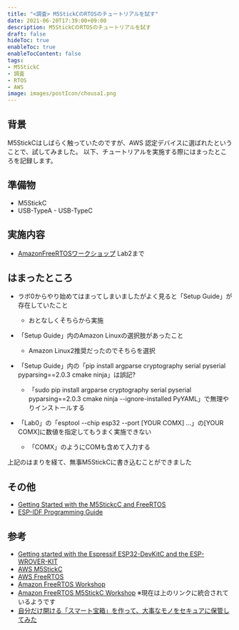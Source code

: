```yaml
---
title: "<調査> M5StickCのRTOSのチュートリアルを試す"
date: 2021-06-20T17:39:00+09:00
description: M5StickCのRTOSのチュートリアルを試す
draft: false
hideToc: true
enableToc: true
enableTocContent: false
tags:
- M5StickC
- 調査
- RTOS
- AWS
image: images/postIcon/chousa1.png
---
```


## 背景

M5StickCはしばらく触っていたのですが、AWS 認定デバイスに選ばれたということで、試してみました。
以下、チュートリアルを実施する際にはまったところを記録します。

## 準備物

- M5StickC
- USB-TypeA - USB-TypeC

## 実施内容

- [AmazonFreeRTOSワークショップ](https://teuteuguy.github.io/amazon-freertos-workshop-docs/labs/)
Lab2まで

## はまったところ

* ラボ0からやり始めてはまってしまいましたがよく見ると「Setup Guide」が存在していたこと
    * おとなしくそちらから実施

* 「Setup Guide」内のAmazon Linuxの選択肢があったこと
    * Amazon Linux2推奨だったのでそちらを選択

* 「Setup Guide」内の「pip install argparse cryptography serial pyserial pyparsing==2.0.3 cmake ninja」は誤記?
    * 「sudo pip install argparse cryptography serial pyserial pyparsing==2.0.3 cmake ninja --ignore-installed PyYAML」で無理やりインストールする 

* 「Lab0」の「esptool --chip esp32 --port [YOUR COMX] ...」の[YOUR COMX]に数値を指定してもうまく実施できない
    * 「COMX」のようにCOMも含めて入力する

上記のはまりを経て、無事M5StickCに書き込むことができました

## その他

* [Getting Started with the M5StickcC and FreeRTOS](https://docs.m5stack.com/en/quick_start/m5stickc/m5stickc_quick_start_with_AWS-FreeRTOS_Windows)
* [ESP-IDF Programming Guide](https://docs.espressif.com/projects/esp-idf/en/release-v3.0/index.html#)


## 参考

* [Getting started with the Espressif ESP32-DevKitC and the ESP-WROVER-KIT](https://docs.aws.amazon.com/freertos/latest/userguide/getting_started_espressif.html)
* [AWS M5StickC](https://devices.amazonaws.com/detail/a3G0h0000077kOjEAI/M5StickC)
* [AWS FreeRTOS](https://aws.amazon.com/jp/freertos/)
* [Amazon FreeRTOS Workshop](https://teuteuguy.github.io/amazon-freertos-workshop-docs/)
* [Amazon FreeRTOS M5StickC Workshop](https://teuteuguy.github.io/afmw-docs/) ※現在は上のリンクに統合されているようです
* [自分だけ開ける「スマート宝箱」を作って、大事なモノをセキュアに保管してみた](https://aws.amazon.com/jp/builders-flash/202101/smart-treasure-box/)
